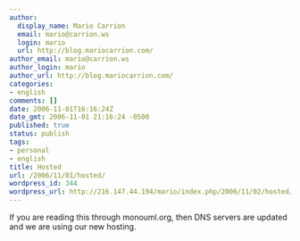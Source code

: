 ```yaml
---
author:
  display_name: Mario Carrion
  email: mario@carrion.ws
  login: mario
  url: http://blog.mariocarrion.com/
author_email: mario@carrion.ws
author_login: mario
author_url: http://blog.mariocarrion.com/
categories:
- english
comments: []
date: 2006-11-01T16:16:24Z
date_gmt: 2006-11-01 21:16:24 -0500
published: true
status: publish
tags:
- personal
- english
title: Hosted
url: /2006/11/01/hosted/
wordpress_id: 344
wordpress_url: http://216.147.44.194/mario/index.php/2006/11/02/hosted/
---
```


<p>If you are reading this through monouml.org, then DNS servers are updated and we are using our new hosting.</p>

